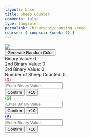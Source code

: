 ```yaml
---
layouts: base
title: Sheep Counter
comments: false
type: tangibles
permalink: /binarycpt/counting-sheep
courses: { compsci: {week: 1} }
---
```


<div class="snow_wrap">
    <div class="snow"></div>
</div>

<html lang="en">
<head>
    <meta charset="UTF-8">
    <meta http-equiv="X-UA-Compatible" content="IE=edge">
    <meta name="viewport" content="width=device-width, initial-scale=1.0">
    <style>
        #sheep {
            opacity: 1;
            /* position: absolute; */
            animation: sheepWalk 5s linear infinite;
            z-index: -1;
        }
        #red {
            color: red;
        }
        #green{
            color: green;
        }
        #blue{
            color: blue;
        }
        #soundBox{
            font-size: 20px;
            color: #fff;
        }
    </style>
    <title>Binary Counter</title>
</head>
<body>


<img src="https://media.discordapp.net/attachments/770342230925246505/1174716992951947316/godSheep.png?ex=65689b74&is=65562674&hm=f3219060d1c61a42c93316bee9865c3fe109fb1b0340ed08c801e21b0d232f37&=&width=375&height=378" id="sheep">

<div id="soundBox"></div>
<button onclick="randomRGB()">Generate Random Color</button>
<div id="binary-display" class="basicChex">Binary Value: 0</div>
<div id="binary-display2" class="basicChex">2nd Binary Value: 0</div>
<div id="binary-display3" class="basicChex">3rd Binary Value: 0</div>
<div id="numSheep" class="basicChex">Number of Sheep Counted: 0</div>

<div id="red">(R)</div>
<input type="text" id="binary-input" placeholder="Enter Binary Value" maxlength=8>

<div class="ButtonContainer">
<button id="increment-button" onclick="incrementBinary()">Confirm</button>
<button id="Add" onclick="add1()">+10</button>
</div>

<div id="green">(G)</div>
<input type="text" id="binary-input2" placeholder="Enter Binary Value" maxlength=8>

<div class="ButtonContainer">
<button id="increment-button2" onclick="incrementBinary2()">Confirm</button>
<button id="Add2" onclick="add2()">+10</button>
</div>

<div id="blue">(B)</div>
<input type="text" id="binary-input3" placeholder="Enter Binary Value" maxlength=8>

<div class="ButtonContainer">
<button id="increment-button3" onclick="incrementBinary3()">Confirm</button>
<button id="Add3" onclick="add3()">+10</button>
</div>
<script>
    let soundEffectCounter = 0;
    let sounds = ["Baaaah","Moo", "Chirp", "Bark", "Meow", "make sure to enter an 8 bit value into color channel", "Keep Counting", "I'm so tired", "My mental health is declining", "SAVE ME", "PLEAse!", "WHY AM I STUCK IN THIS WEBSITe", "AAhhh...."];
    window.onload = function(){
        setTimeout(alert("Mooo. Did you know that colors come in a total of 24 bits(binary value) to represent a color?"),2000);
        setTimeout(alert("Moo. Anyways, I'm tired of being a transparent sheep. Try and play around with those bits!"),3000);
        setTimeout(alert("Cluck Cluck. Remember, you can only enter 8 bits per color channel :)"),3000);
    };
    function getRandomSound() {
        return sounds[soundEffectCounter];
    }
//
    function displayRandomSound() {
        soundEffectCounter++
        if (soundEffectCounter === sounds.length){
            soundEffectCounter = 0;
        }
        var soundBox = document.getElementById("soundBox");
        var randomSound = getRandomSound();
        soundBox.textContent = `The Sheep Says: ${randomSound}`;
    }
//
    // Update the sound every 2 seconds
    setInterval(displayRandomSound, 2000);
    let binaryValue = 0;
    let binaryValue2 = 0;
    let binaryValue3 = 0;
    let numSheep = 0;
    function add1() {
        binaryValue += 10;
        numSheep++
        document.getElementById("binary-input").placeholder = `${(binaryValue & 0xFF).toString(2).padStart(8, '0')}`;
        updateBinaryDisplay();
    }
    function add2(){
        binaryValue2 += 10;
        numSheep++
        document.getElementById("binary-input2").placeholder = `${(binaryValue2 & 0xFF).toString(2).padStart(8, '0')}`;
        updateBinaryDisplay();
    }
    function add3(){
        binaryValue3 += 10;
        numSheep++
        document.getElementById("binary-input3").placeholder = `${(binaryValue3 & 0xFF).toString(2).padStart(8, '0')}`;
        updateBinaryDisplay();
    }
//
    function randomRGB() {
        var red = Math.random()*(255-1) + 1;
        var green = Math.random()*(255-1) + 1;
        var blue = Math.random()*(255-1) + 1;
        numSheep ++;
        binaryValue = red;
        binaryValue2 = green;
        binaryValue3 = blue;
//
        document.getElementById("binary-input").placeholder = `${(binaryValue & 0xFF).toString(2).padStart(8, '0')}`;
        document.getElementById("binary-input2").placeholder = `${(binaryValue2 & 0xFF).toString(2).padStart(8, '0')}`;
        document.getElementById("binary-input3").placeholder = `${(binaryValue3 & 0xFF).toString(2).padStart(8, '0')}`;
        updateBinaryDisplay();
    }
//
    function incrementBinary() {
        const input = document.getElementById("binary-input").value;
        binaryValue += parseInt(input, 2) || 0;
        numSheep++;
        updateBinaryDisplay();
    }
//
    function incrementBinary2() {
        const input = document.getElementById("binary-input2").value;
        binaryValue2 += parseInt(input, 2) || 0;
        numSheep++;
        updateBinaryDisplay();
    }
//
    function incrementBinary3() {
        const input = document.getElementById("binary-input3").value;
        binaryValue3 += parseInt(input, 2) || 0;
        numSheep++;
        updateBinaryDisplay();
    }
//
    let sheep = document.getElementById("sheep");
//
    //function toggleSheepDisplay() {
        // Random position for the sheep
        //const randomLeft = Math.floor(Math.random() * (window.innerWidth - sheep.width));
        //const randomTop = Math.floor(Math.random() * (window.innerHeight - sheep.height));
//
        // Apply the random position
        //sheep.style.left = `${randomLeft}px`;
        //sheep.style.top = `${randomTop}px`;
//
        // Show the sheep
        //sheep.style.opacity = '1';
    //}
//
    //setInterval(toggleSheepDisplay, 2000);
//
    function updateBinaryDisplay() {
        document.getElementById('binary-display').innerText = `Binary Value: ${(binaryValue & 0xFF).toString(2).padStart(8, '0')}`;
        document.getElementById('binary-display2').innerText = `2nd Binary Value: ${(binaryValue2 & 0xFF).toString(2).padStart(8, '0')}`;
        document.getElementById('binary-display3').innerText = `3rd Binary Value: ${(binaryValue3 & 0xFF).toString(2).padStart(8, '0')}`;
//
        document.getElementById('numSheep').innerText = `Number of Sheep Counted: ${numSheep}`;
        let red = parseInt(binaryValue.toString(2), 2);
        let green = parseInt(binaryValue2.toString(2), 2);
        let blue = parseInt(binaryValue3.toString(2), 2);
        sheep.style.backgroundColor = `rgb(${red},${green},${blue})`;
    }
</script>

</body>
</html>
